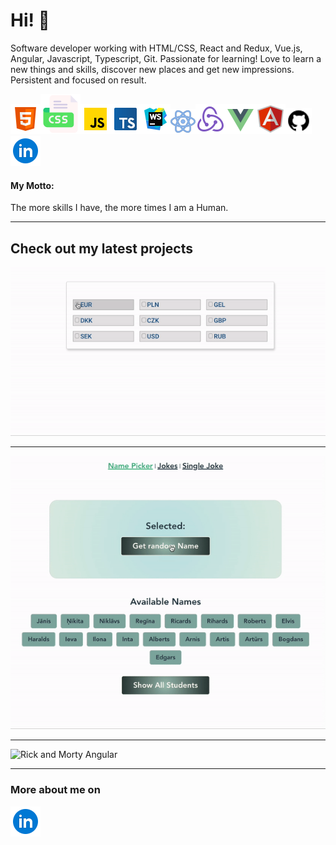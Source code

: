 <h1>Hi! 👋 </h1>

<p>Software developer working with HTML/CSS, React and Redux, Vue.js, Angular, Javascript, Typescript, Git. Passionate for learning! Love to learn a new things and skills, discover new places and get new impressions.
Persistent and focused on result. </p>
<div>
<img src="icons8-html-5-48.png" alt="HTML"><img src="icons8-css-64.png" alt="CSS"><img src="icons8-javascript-48.png" alt="JS"><img src="icons8-typescript-48.png" alt="TS"><img src="icons8-webstorm-48.png" alt="WS"><img src="icons8-react-40.png" alt="React"><img src="icons8-redux-48.png" alt="Redux"><img src="icons8-vue-js-48.png" alt="Vue.js"><img src="icons8-angularjs-48.png" alt="Angular.js"><img src="icons8-github-30.png" alt="GitHub"><img src="icons8-linkedin-circled-48.png" alt="Linkedin">
</div>
<h4>My Motto:</h4>
<p>The more skills I have, the more times I am a Human.</p>
<hr>

<h2>Check out my latest projects</h2>

<img src="currency-picker.gif" alt="Currency Picker">
<hr>
<img src="random-name-picker.gif" alt="Random Name Picker">
<hr>
<img src="rick-and-morty-Angular.gif" alt="Rick and Morty Angular">
<hr>

<h3>More about me on</h3>
<a href="http://linkedin.com/in/inta-ozolina">
<img src="icons8-linkedin-circled-48.png" alt="Linkedin"></a>

